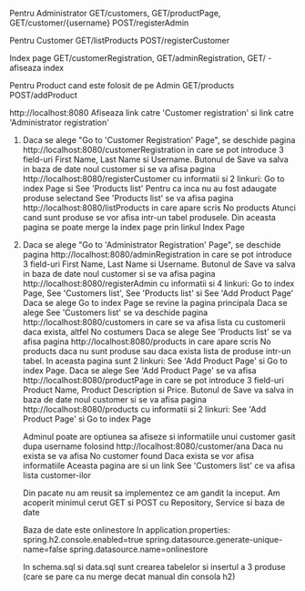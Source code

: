 Pentru Administrator
GET/customers, GET/productPage, GET/customer/{username}
POST/registerAdmin

Pentru Customer
GET/listProducts
POST/registerCustomer

Index page
GET/customerRegistration, GET/adminRegistration, GET/ - afiseaza index 

Pentru Product cand este folosit de pe Admin
GET/products
POST/addProduct

http://localhost:8080
Afiseaza link catre 'Customer registration' si link catre 'Administrator registration'
1. Daca se alege "Go to 'Customer Registration' Page", se deschide pagina http://localhost:8080/customerRegistration in care se pot introduce 3 field-uri First Name, Last Name si Username.
   Butonul de Save va salva in baza de date noul customer si se va afisa pagina http://localhost:8080/registerCustomer cu informatii si 2 linkuri: Go to index Page si See 'Products list'
   Pentru ca inca nu au fost adaugate produse selectand See 'Products list' se va afisa pagina http://localhost:8080/listProducts in care apare scris No products
   Atunci cand sunt produse se vor afisa intr-un tabel produsele. Din aceasta pagina se poate merge la index page prin linkul Index Page
2. Daca se alege "Go to 'Administrator Registration' Page", se deschide pagina http://localhost:8080/adminRegistration in care se pot introduce 3 field-uri First Name, Last Name si Username.
   Butonul de Save va salva in baza de date noul customer si se va afisa pagina http://localhost:8080/registerAdmin cu informatii si 4 linkuri: Go to index Page, See 'Customers list', See 'Products list' si See 'Add Product Page'
   Daca se alege Go to index Page se revine la pagina principala
   Daca se alege See 'Customers list' se va deschide pagina http://localhost:8080/customers in care se va afisa lista cu customerii daca exista, altfel No costumers
   Daca se alege See 'Products list' se va afisa pagina http://localhost:8080/products in care apare scris No products daca nu sunt produse sau daca exista lista de produse intr-un tabel. In aceasta pagina sunt 2 linkuri:
   See 'Add Product Page' si Go to index Page.
   Daca se alege See 'Add Product Page' se va afisa http://localhost:8080/productPage in care se pot introduce 3 field-uri Product Name, Product Description si Price.
   Butonul de Save va salva in baza de date noul customer si se va afisa pagina http://localhost:8080/products cu informatii si 2 linkuri: See 'Add Product Page' si Go to index Page

   Adminul poate are optiunea sa afiseze si informatiile unui customer gasit dupa username folosind http://localhost:8080/customer/ana
   Daca nu exista se va afisa No customer found
   Daca exista se vor afisa informatiile
   Aceasta pagina are si un link See 'Customers list' ce va afisa lista customer-ilor

   Din pacate nu am reusit sa implementez ce am gandit la inceput. Am acoperit minimul cerut GET si POST cu Repository, Service si baza de date

   Baza de date este onlinestore
   In application.properties:
   spring.h2.console.enabled=true
   spring.datasource.generate-unique-name=false
   spring.datasource.name=onlinestore

   In schema.sql si data.sql sunt crearea tabelelor si insertul a 3 produse (care se pare ca nu merge decat manual din consola h2)

   
